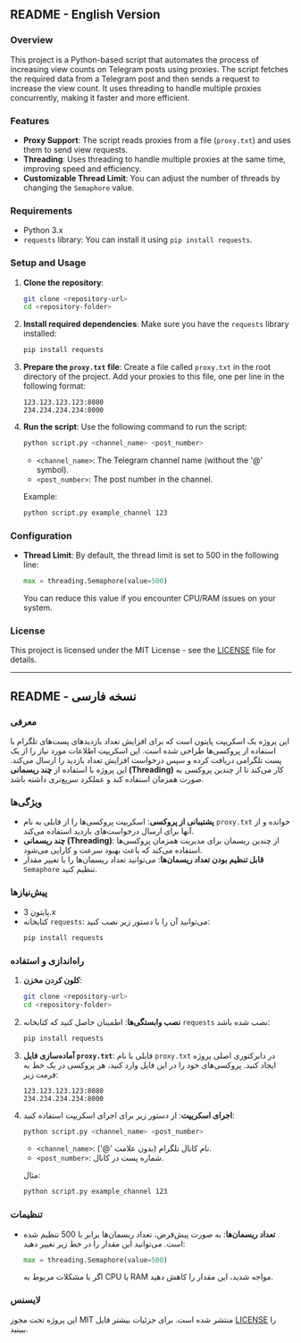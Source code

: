 

## README - English Version

### Overview

This project is a Python-based script that automates the process of increasing view counts on Telegram posts using proxies. The script fetches the required data from a Telegram post and then sends a request to increase the view count. It uses threading to handle multiple proxies concurrently, making it faster and more efficient.

### Features

- **Proxy Support**: The script reads proxies from a file (`proxy.txt`) and uses them to send view requests.
- **Threading**: Uses threading to handle multiple proxies at the same time, improving speed and efficiency.
- **Customizable Thread Limit**: You can adjust the number of threads by changing the `Semaphore` value.

### Requirements

- Python 3.x
- `requests` library: You can install it using `pip install requests`.

### Setup and Usage

1. **Clone the repository**:
   ```bash
   git clone <repository-url>
   cd <repository-folder>
   ```

2. **Install required dependencies**:
   Make sure you have the `requests` library installed:
   ```bash
   pip install requests
   ```

3. **Prepare the `proxy.txt` file**:
   Create a file called `proxy.txt` in the root directory of the project. Add your proxies to this file, one per line in the following format:
   ```
   123.123.123.123:8080
   234.234.234.234:8000
   ```

4. **Run the script**:
   Use the following command to run the script:
   ```bash
   python script.py <channel_name> <post_number>
   ```
   - `<channel_name>`: The Telegram channel name (without the '@' symbol).
   - `<post_number>`: The post number in the channel.

   Example:
   ```bash
   python script.py example_channel 123
   ```

### Configuration

- **Thread Limit**: By default, the thread limit is set to 500 in the following line:
  ```python
  max = threading.Semaphore(value=500)
  ```
  You can reduce this value if you encounter CPU/RAM issues on your system.

### License

This project is licensed under the MIT License - see the [LICENSE](LICENSE) file for details.

---

## README - نسخه فارسی

### معرفی

این پروژه یک اسکریپت پایتون است که برای افزایش تعداد بازدیدهای پست‌های تلگرام با استفاده از پروکسی‌ها طراحی شده است. این اسکریپت اطلاعات مورد نیاز را از یک پست تلگرامی دریافت کرده و سپس درخواست افزایش تعداد بازدید را ارسال می‌کند. این پروژه با استفاده از **چند ریسمانی (Threading)** کار می‌کند تا از چندین پروکسی به صورت همزمان استفاده کند و عملکرد سریع‌تری داشته باشد.

### ویژگی‌ها

- **پشتیبانی از پروکسی**: اسکریپت پروکسی‌ها را از فایلی به نام `proxy.txt` خوانده و از آنها برای ارسال درخواست‌های بازدید استفاده می‌کند.
- **چند ریسمانی (Threading)**: از چندین ریسمان برای مدیریت همزمان پروکسی‌ها استفاده می‌کند که باعث بهبود سرعت و کارایی می‌شود.
- **قابل تنظیم بودن تعداد ریسمان‌ها**: می‌توانید تعداد ریسمان‌ها را با تغییر مقدار `Semaphore` تنظیم کنید.

### پیش‌نیازها

- پایتون 3.x
- کتابخانه `requests`: می‌توانید آن را با دستور زیر نصب کنید:
   ```bash
   pip install requests
   ```

### راه‌اندازی و استفاده

1. **کلون کردن مخزن**:
   ```bash
   git clone <repository-url>
   cd <repository-folder>
   ```

2. **نصب وابستگی‌ها**:
   اطمینان حاصل کنید که کتابخانه `requests` نصب شده باشد:
   ```bash
   pip install requests
   ```

3. **آماده‌سازی فایل `proxy.txt`**:
   فایلی با نام `proxy.txt` در دایرکتوری اصلی پروژه ایجاد کنید. پروکسی‌های خود را در این فایل وارد کنید، هر پروکسی در یک خط به فرمت زیر:
   ```
   123.123.123.123:8080
   234.234.234.234:8000
   ```

4. **اجرای اسکریپت**:
   از دستور زیر برای اجرای اسکریپت استفاده کنید:
   ```bash
   python script.py <channel_name> <post_number>
   ```
   - `<channel_name>`: نام کانال تلگرام (بدون علامت '@').
   - `<post_number>`: شماره پست در کانال.

   مثال:
   ```bash
   python script.py example_channel 123
   ```

### تنظیمات

- **تعداد ریسمان‌ها**: به صورت پیش‌فرض، تعداد ریسمان‌ها برابر با 500 تنظیم شده است. می‌توانید این مقدار را در خط زیر تغییر دهید:
  ```python
  max = threading.Semaphore(value=500)
  ```
  اگر با مشکلات مربوط به CPU یا RAM مواجه شدید، این مقدار را کاهش دهید.

### لایسنس

این پروژه تحت مجوز MIT منتشر شده است. برای جزئیات بیشتر فایل [LICENSE](LICENSE) را ببینید.


